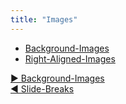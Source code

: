 ```yaml
---
title: "Images"
---
```


- [Background-Images](background-images.html)
- [Right-Aligned-Images](right-aligned-images.html)


[&#9654; Background-Images](background-images.html)<br/>[&#9664; Slide-Breaks](slide-breaks.html)

